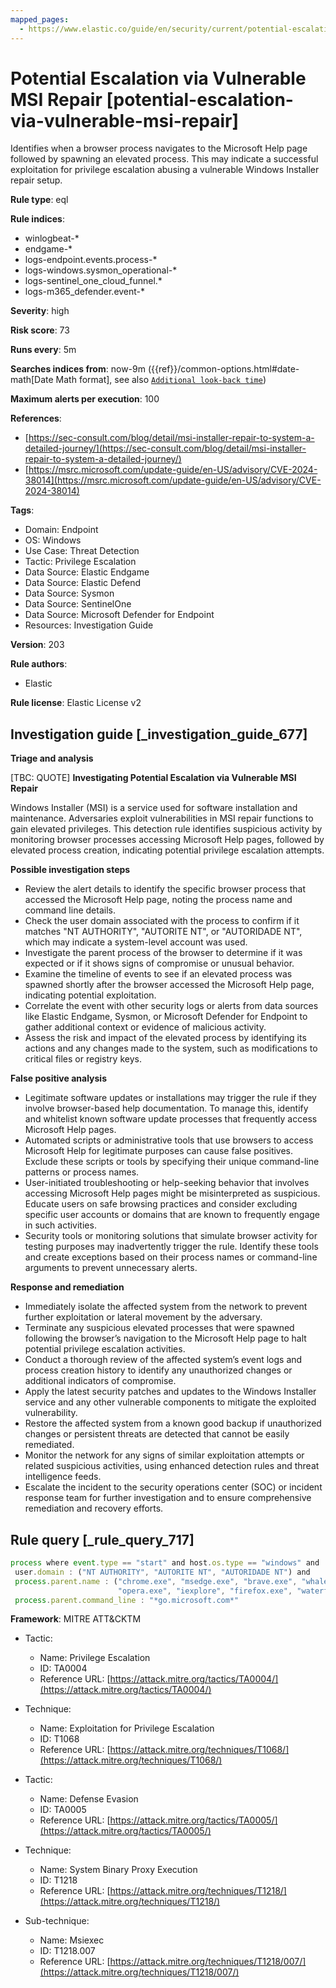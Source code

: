 ```yaml
---
mapped_pages:
  - https://www.elastic.co/guide/en/security/current/potential-escalation-via-vulnerable-msi-repair.html
---
```


# Potential Escalation via Vulnerable MSI Repair [potential-escalation-via-vulnerable-msi-repair]

Identifies when a browser process navigates to the Microsoft Help page followed by spawning an elevated process. This may indicate a successful exploitation for privilege escalation abusing a vulnerable Windows Installer repair setup.

**Rule type**: eql

**Rule indices**:

* winlogbeat-*
* endgame-*
* logs-endpoint.events.process-*
* logs-windows.sysmon_operational-*
* logs-sentinel_one_cloud_funnel.*
* logs-m365_defender.event-*

**Severity**: high

**Risk score**: 73

**Runs every**: 5m

**Searches indices from**: now-9m ({{ref}}/common-options.html#date-math[Date Math format], see also [`Additional look-back time`](docs-content://solutions/security/detect-and-alert/create-detection-rule.md#rule-schedule))

**Maximum alerts per execution**: 100

**References**:

* [https://sec-consult.com/blog/detail/msi-installer-repair-to-system-a-detailed-journey/](https://sec-consult.com/blog/detail/msi-installer-repair-to-system-a-detailed-journey/)
* [https://msrc.microsoft.com/update-guide/en-US/advisory/CVE-2024-38014](https://msrc.microsoft.com/update-guide/en-US/advisory/CVE-2024-38014)

**Tags**:

* Domain: Endpoint
* OS: Windows
* Use Case: Threat Detection
* Tactic: Privilege Escalation
* Data Source: Elastic Endgame
* Data Source: Elastic Defend
* Data Source: Sysmon
* Data Source: SentinelOne
* Data Source: Microsoft Defender for Endpoint
* Resources: Investigation Guide

**Version**: 203

**Rule authors**:

* Elastic

**Rule license**: Elastic License v2

## Investigation guide [_investigation_guide_677]

**Triage and analysis**

[TBC: QUOTE]
**Investigating Potential Escalation via Vulnerable MSI Repair**

Windows Installer (MSI) is a service used for software installation and maintenance. Adversaries exploit vulnerabilities in MSI repair functions to gain elevated privileges. This detection rule identifies suspicious activity by monitoring browser processes accessing Microsoft Help pages, followed by elevated process creation, indicating potential privilege escalation attempts.

**Possible investigation steps**

* Review the alert details to identify the specific browser process that accessed the Microsoft Help page, noting the process name and command line details.
* Check the user domain associated with the process to confirm if it matches "NT AUTHORITY", "AUTORITE NT", or "AUTORIDADE NT", which may indicate a system-level account was used.
* Investigate the parent process of the browser to determine if it was expected or if it shows signs of compromise or unusual behavior.
* Examine the timeline of events to see if an elevated process was spawned shortly after the browser accessed the Microsoft Help page, indicating potential exploitation.
* Correlate the event with other security logs or alerts from data sources like Elastic Endgame, Sysmon, or Microsoft Defender for Endpoint to gather additional context or evidence of malicious activity.
* Assess the risk and impact of the elevated process by identifying its actions and any changes made to the system, such as modifications to critical files or registry keys.

**False positive analysis**

* Legitimate software updates or installations may trigger the rule if they involve browser-based help documentation. To manage this, identify and whitelist known software update processes that frequently access Microsoft Help pages.
* Automated scripts or administrative tools that use browsers to access Microsoft Help for legitimate purposes can cause false positives. Exclude these scripts or tools by specifying their unique command-line patterns or process names.
* User-initiated troubleshooting or help-seeking behavior that involves accessing Microsoft Help pages might be misinterpreted as suspicious. Educate users on safe browsing practices and consider excluding specific user accounts or domains that are known to frequently engage in such activities.
* Security tools or monitoring solutions that simulate browser activity for testing purposes may inadvertently trigger the rule. Identify these tools and create exceptions based on their process names or command-line arguments to prevent unnecessary alerts.

**Response and remediation**

* Immediately isolate the affected system from the network to prevent further exploitation or lateral movement by the adversary.
* Terminate any suspicious elevated processes that were spawned following the browser’s navigation to the Microsoft Help page to halt potential privilege escalation activities.
* Conduct a thorough review of the affected system’s event logs and process creation history to identify any unauthorized changes or additional indicators of compromise.
* Apply the latest security patches and updates to the Windows Installer service and any other vulnerable components to mitigate the exploited vulnerability.
* Restore the affected system from a known good backup if unauthorized changes or persistent threats are detected that cannot be easily remediated.
* Monitor the network for any signs of similar exploitation attempts or related suspicious activities, using enhanced detection rules and threat intelligence feeds.
* Escalate the incident to the security operations center (SOC) or incident response team for further investigation and to ensure comprehensive remediation and recovery efforts.


## Rule query [_rule_query_717]

```js
process where event.type == "start" and host.os.type == "windows" and
 user.domain : ("NT AUTHORITY", "AUTORITE NT", "AUTORIDADE NT") and
 process.parent.name : ("chrome.exe", "msedge.exe", "brave.exe", "whale.exe", "browser.exe", "dragon.exe", "vivaldi.exe",
                        "opera.exe", "iexplore", "firefox.exe", "waterfox.exe", "iexplore.exe", "tor.exe", "safari.exe") and
 process.parent.command_line : "*go.microsoft.com*"
```

**Framework**: MITRE ATT&CKTM

* Tactic:

    * Name: Privilege Escalation
    * ID: TA0004
    * Reference URL: [https://attack.mitre.org/tactics/TA0004/](https://attack.mitre.org/tactics/TA0004/)

* Technique:

    * Name: Exploitation for Privilege Escalation
    * ID: T1068
    * Reference URL: [https://attack.mitre.org/techniques/T1068/](https://attack.mitre.org/techniques/T1068/)

* Tactic:

    * Name: Defense Evasion
    * ID: TA0005
    * Reference URL: [https://attack.mitre.org/tactics/TA0005/](https://attack.mitre.org/tactics/TA0005/)

* Technique:

    * Name: System Binary Proxy Execution
    * ID: T1218
    * Reference URL: [https://attack.mitre.org/techniques/T1218/](https://attack.mitre.org/techniques/T1218/)

* Sub-technique:

    * Name: Msiexec
    * ID: T1218.007
    * Reference URL: [https://attack.mitre.org/techniques/T1218/007/](https://attack.mitre.org/techniques/T1218/007/)




